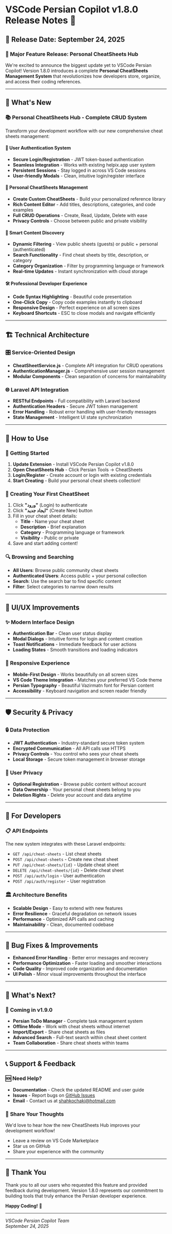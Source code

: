 # VSCode Persian Copilot v1.8.0 Release Notes 🚀

## 📅 Release Date: September 24, 2025

### 🎉 Major Feature Release: Personal CheatSheets Hub

We're excited to announce the biggest update yet to VSCode Persian Copilot! Version 1.8.0 introduces a complete **Personal CheatSheets Management System** that revolutionizes how developers store, organize, and access their coding references.

---

## 🌟 What's New

### 📚 Personal CheatSheets Hub - Complete CRUD System

Transform your development workflow with our new comprehensive cheat sheets management:

#### 🔐 **User Authentication System**

- **Secure Login/Registration** - JWT token-based authentication
- **Seamless Integration** - Works with existing helpix.app user system
- **Persistent Sessions** - Stay logged in across VS Code sessions
- **User-friendly Modals** - Clean, intuitive login/register interface

#### 📝 **Personal CheatSheets Management**

- **Create Custom CheatSheets** - Build your personalized reference library
- **Rich Content Editor** - Add titles, descriptions, categories, and code examples
- **Full CRUD Operations** - Create, Read, Update, Delete with ease
- **Privacy Controls** - Choose between public and private visibility

#### 🎯 **Smart Content Discovery**

- **Dynamic Filtering** - View public sheets (guests) or public + personal (authenticated)
- **Search Functionality** - Find cheat sheets by title, description, or category
- **Category Organization** - Filter by programming language or framework
- **Real-time Updates** - Instant synchronization with cloud storage

#### 🛠️ **Professional Developer Experience**

- **Code Syntax Highlighting** - Beautiful code presentation
- **One-Click Copy** - Copy code examples instantly to clipboard
- **Responsive Design** - Perfect experience on all screen sizes
- **Keyboard Shortcuts** - ESC to close modals and navigate efficiently

---

## 🏗️ Technical Architecture

### 🎛️ **Service-Oriented Design**

- **CheatSheetService.js** - Complete API integration for CRUD operations
- **AuthenticationManager.js** - Comprehensive user session management
- **Modular Components** - Clean separation of concerns for maintainability

### 🌐 **Laravel API Integration**

- **RESTful Endpoints** - Full compatibility with Laravel backend
- **Authentication Headers** - Secure JWT token management
- **Error Handling** - Robust error handling with user-friendly messages
- **State Management** - Intelligent UI state synchronization

---

## 📖 How to Use

### 🚀 **Getting Started**

1. **Update Extension** - Install VSCode Persian Copilot v1.8.0
2. **Open CheatSheets Hub** - Click Persian Tools → CheatSheets
3. **Login/Register** - Create account or login with existing credentials
4. **Start Creating** - Build your personal cheat sheets collection!

### 📝 **Creating Your First CheatSheet**

1. Click **"ورود"** (Login) to authenticate
2. Click **"ایجاد جدید"** (Create New) button
3. Fill in your cheat sheet details:
   - **Title** - Name your cheat sheet
   - **Description** - Brief explanation
   - **Category** - Programming language or framework
   - **Visibility** - Public or private
4. Save and start adding content!

### 🔍 **Browsing and Searching**

- **All Users**: Browse public community cheat sheets
- **Authenticated Users**: Access public + your personal collection
- **Search**: Use the search bar to find specific content
- **Filter**: Select categories to narrow down results

---

## 🎨 UI/UX Improvements

### ✨ **Modern Interface Design**

- **Authentication Bar** - Clean user status display
- **Modal Dialogs** - Intuitive forms for login and content creation
- **Toast Notifications** - Immediate feedback for user actions
- **Loading States** - Smooth transitions and loading indicators

### 📱 **Responsive Experience**

- **Mobile-First Design** - Works beautifully on all screen sizes
- **VS Code Theme Integration** - Matches your preferred VS Code theme
- **Persian Typography** - Beautiful Vazirmatn font for Persian content
- **Accessibility** - Keyboard navigation and screen reader friendly

---

## 🛡️ Security & Privacy

### 🔒 **Data Protection**

- **JWT Authentication** - Industry-standard secure token system
- **Encrypted Communication** - All API calls use HTTPS
- **Privacy Controls** - You control who sees your cheat sheets
- **Local Storage** - Secure token management in browser storage

### 👤 **User Privacy**

- **Optional Registration** - Browse public content without account
- **Data Ownership** - Your personal cheat sheets belong to you
- **Deletion Rights** - Delete your account and data anytime

---

## 🔧 For Developers

### 📋 **API Endpoints**

The new system integrates with these Laravel endpoints:

- `GET /api/cheat-sheets` - List cheat sheets
- `POST /api/cheat-sheets` - Create new cheat sheet
- `PUT /api/cheat-sheets/{id}` - Update cheat sheet
- `DELETE /api/cheat-sheets/{id}` - Delete cheat sheet
- `POST /api/auth/login` - User authentication
- `POST /api/auth/register` - User registration

### 🏛️ **Architecture Benefits**

- **Scalable Design** - Easy to extend with new features
- **Error Resilience** - Graceful degradation on network issues
- **Performance** - Optimized API calls and caching
- **Maintainability** - Clean, documented codebase

---

## 🐛 Bug Fixes & Improvements

- **Enhanced Error Handling** - Better error messages and recovery
- **Performance Optimization** - Faster loading and smoother interactions
- **Code Quality** - Improved code organization and documentation
- **UI Polish** - Minor visual improvements throughout the interface

---

## 🚀 What's Next?

### 🔮 **Coming in v1.9.0**

- **Persian ToDo Manager** - Complete task management system
- **Offline Mode** - Work with cheat sheets without internet
- **Import/Export** - Share cheat sheets as files
- **Advanced Search** - Full-text search within cheat sheet content
- **Team Collaboration** - Share cheat sheets within teams

---

## 📞 Support & Feedback

### 🆘 **Need Help?**

- **Documentation** - Check the updated README and user guide
- **Issues** - Report bugs on [GitHub Issues](https://github.com/shahkochaki/vscode-persian-copilot/issues)
- **Email** - Contact us at shahkochaki@hotmail.com

### 💬 **Share Your Thoughts**

We'd love to hear how the new CheatSheets Hub improves your development workflow!

- Leave a review on VS Code Marketplace
- Star us on GitHub
- Share your experience with the community

---

## 🙏 **Thank You**

Thank you to all our users who requested this feature and provided feedback during development. Version 1.8.0 represents our commitment to building tools that truly enhance the Persian developer experience.

**Happy Coding!** 🎯

---

_VSCode Persian Copilot Team_  
_September 24, 2025_
